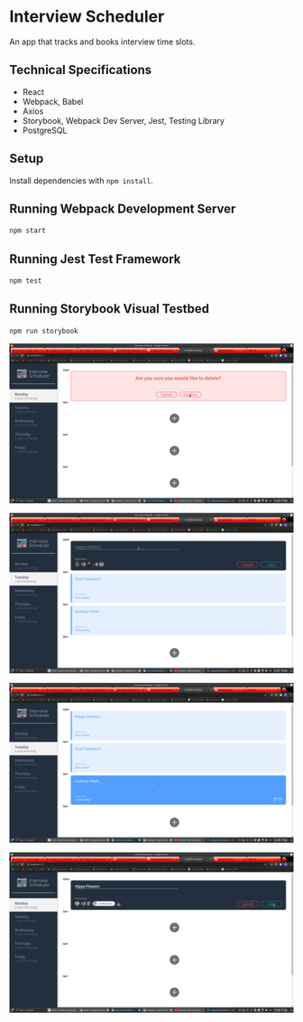 # Interview Scheduler

An app that tracks and books interview time slots.

## Technical Specifications
- React
- Webpack, Babel
- Axios
- Storybook, Webpack Dev Server, Jest, Testing Library
- PostgreSQL


## Setup

Install dependencies with `npm install`.

## Running Webpack Development Server

```sh
npm start
```

## Running Jest Test Framework

```sh
npm test
```

## Running Storybook Visual Testbed

```sh
npm run storybook
```
!['When appointment has been deleted'](https://github.com/UberStash/scheduler/blob/master/docs/scheduler_delete.png?raw=true)

!['When appointment is being edited'](https://github.com/UberStash/scheduler/blob/master/docs/scheduler_edit.png?raw=true)

!['Main calendar'](https://github.com/UberStash/scheduler/blob/master/docs/scheduler_main.png?raw=true)

!['When new appointment is being created'](https://github.com/UberStash/scheduler/blob/master/docs/scheduler_new.png?raw=true)